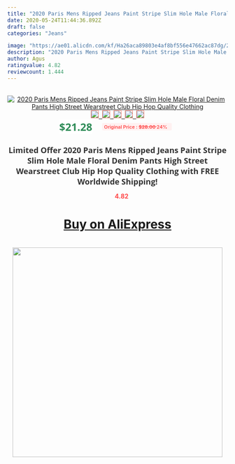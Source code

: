```yaml
---
title: "2020 Paris Mens Ripped Jeans Paint Stripe Slim Hole Male Floral Denim Pants High Street Wearstreet Club Hip Hop Quality Clothing"
date: 2020-05-24T11:44:36.892Z
draft: false
categories: "Jeans"

image: "https://ae01.alicdn.com/kf/Ha26aca89803e4af8bf556e47662ac87dg/2020-Paris-Mens-Ripped-Jeans-Paint-Stripe-Slim-Hole-Male-Floral-Denim-Pants-High-Street-Wearstreet.jpg"
description: "2020 Paris Mens Ripped Jeans Paint Stripe Slim Hole Male Floral Denim Pants High Street Wearstreet Club Hip Hop Quality Clothing"
author: Agus
ratingvalue: 4.82
reviewcount: 1.444
---
```

<br>
<div style="text-align: center;">
<a href="https://s.click.aliexpress.com/e/_A8vUcd" target="_blank" rel="nofollow noopener noreferrer"><img alt="2020 Paris Mens Ripped Jeans Paint Stripe Slim Hole Male Floral Denim Pants High Street Wearstreet Club Hip Hop Quality Clothing" class="magnifier-image" src="https://ae01.alicdn.com/kf/Ha26aca89803e4af8bf556e47662ac87dg/2020-Paris-Mens-Ripped-Jeans-Paint-Stripe-Slim-Hole-Male-Floral-Denim-Pants-High-Street-Wearstreet.jpg_640x640.jpg">
<br>
<img style="border:1px solid salmon" src="https://ae01.alicdn.com/kf/Ha26aca89803e4af8bf556e47662ac87dg/2020-Paris-Mens-Ripped-Jeans-Paint-Stripe-Slim-Hole-Male-Floral-Denim-Pants-High-Street-Wearstreet.jpg_120x120.jpg">&nbsp;&nbsp;<img style="border:1px solid salmon" src="https://ae01.alicdn.com/kf/H549cfa358cb64af99376dce5a5d7e6d4F/2020-Paris-Mens-Ripped-Jeans-Paint-Stripe-Slim-Hole-Male-Floral-Denim-Pants-High-Street-Wearstreet.jpg_120x120.jpg">&nbsp;&nbsp;<img style="border:1px solid salmon" src="https://ae01.alicdn.com/kf/Hfb7545948c1647a99cc44cdd21d9d3c4v/2020-Paris-Mens-Ripped-Jeans-Paint-Stripe-Slim-Hole-Male-Floral-Denim-Pants-High-Street-Wearstreet.jpg_120x120.jpg">&nbsp;&nbsp;<img style="border:1px solid salmon" src="https://ae01.alicdn.com/kf/H6e03d35e902549b38801cf07e10ba77eo/2020-Paris-Mens-Ripped-Jeans-Paint-Stripe-Slim-Hole-Male-Floral-Denim-Pants-High-Street-Wearstreet.jpg_120x120.jpg">&nbsp;&nbsp;<img style="border:1px solid salmon" src="https://ae01.alicdn.com/kf/H019da0663d4f48f3b1413b96c4728e5cs/2020-Paris-Mens-Ripped-Jeans-Paint-Stripe-Slim-Hole-Male-Floral-Denim-Pants-High-Street-Wearstreet.jpg_120x120.jpg"></a></div><br0>
<div style="text-align: center;"><span style="background-color: white; border: 0px; box-sizing: border-box; color: seagreen; display: inline-block; font-family: &quot;open sans&quot; , &quot;arial&quot; , &quot;helvetica&quot; , sans-serif , &quot;heiti&quot;; font-size: 24px; font-stretch: inherit; font-weight: 700; line-height: inherit; margin: 0px 10px 0px 0px; padding: 0px; vertical-align: middle;">$21.28 </span>
<span style="background: rgb(255 , 241 , 241); border-radius: 3px; border: 0px; box-sizing: border-box; color: #ff4747; display: inline-block; font-family: inherit; font-size: 12px; font-stretch: inherit; font-style: inherit; font-variant: inherit; font-weight: 600; line-height: inherit; margin: 0px; padding: 2px 5px; transform: scale(0.9); vertical-align: middle;">Original Price : <b style="text-decoration: line-through;">$28.00 </b> 24%&nbsp;&nbsp;</span></div>
<h1 style="color: #333333; display: inline-block; font-family: &quot;open sans&quot; , &quot;arial&quot; , &quot;helvetica&quot; , sans-serif , &quot;heiti&quot;; font-size: 18px; font-stretch: inherit; font-weight: 700; text-align: center;">Limited Offer 2020 Paris Mens Ripped Jeans Paint Stripe Slim Hole Male Floral Denim Pants High Street Wearstreet Club Hip Hop Quality Clothing with FREE Worldwide Shipping!</h1>
<div style="color: #ff4747; text-align: center;">
<img src="https://4.bp.blogspot.com/-M0ZcTcb-5uY/XleCXlxnR4I/AAAAAAAAAEc/OrjgMkXV1oMQFaCRZj5HQwOCBcu3w1FegCPcBGAYYCw/s1600/star.png" style="height: 15px;">&nbsp;<b>4.82</b></div>
<div class="button_cont" align="center"><a class="buynow_a" href="https://s.click.aliexpress.com/e/_A8vUcd" target="_blank" rel="nofollow noopener noreferrer"><H1>Buy on AliExpress</H1></a></div><br>
<div class="separator" style="clear: both; text-align: center;">
<img src="https://lh3.googleusercontent.com/-pTy5HemUv9M/XlePHvY0dAI/AAAAAAAAAE4/0nX5iRUoIWY8eMW9Dpxeirr157OZliDIgCLcBGAsYHQ/s1600/badge.gif" width="480">
</div>
